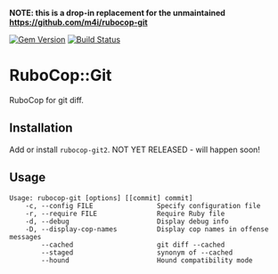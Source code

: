 **NOTE: this is a drop-in replacement for the unmaintained https://github.com/m4i/rubocop-git**

[![Gem Version](https://badge.fury.io/rb/rubocop-git2.svg)](http://badge.fury.io/rb/rubocop-git2)
[![Build Status](https://github.com/jaynetics/rubocop-git2/workflows/tests/badge.svg)](https://github.com/jaynetics/rubocop-git2/actions)

# RuboCop::Git

RuboCop for git diff.

## Installation

Add or install `rubocop-git2`. NOT YET RELEASED - will happen soon!

## Usage

    Usage: rubocop-git [options] [[commit] commit]
        -c, --config FILE                Specify configuration file
        -r, --require FILE               Require Ruby file
        -d, --debug                      Display debug info
        -D, --display-cop-names          Display cop names in offense messages
            --cached                     git diff --cached
            --staged                     synonym of --cached
            --hound                      Hound compatibility mode
